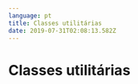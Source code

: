 ```yaml
---
language: pt
title: Classes utilitárias
date: 2019-07-31T02:08:13.582Z
---
```

# Classes utilitárias